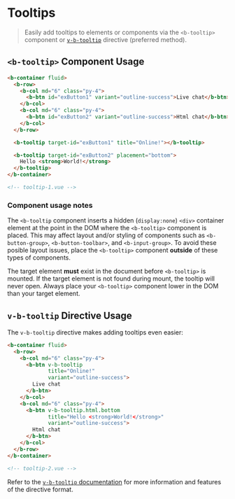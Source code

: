 # Tooltips

> Easily add tooltips to elements or components via the `<b-tooltip>` component or
[`v-b-tooltip`](/docs/directives/tooltip) directive (preferred method).


## `<b-tooltip>` Component Usage

```html
<b-container fluid>
  <b-row>
    <b-col md="6" class="py-4">
      <b-btn id="exButton1" variant="outline-success">Live chat</b-btn>
    </b-col>
    <b-col md="6" class="py-4">
      <b-btn id="exButton2" variant="outline-success">Html chat</b-btn>
    </b-col>
  </b-row>

  <b-tooltip target-id="exButton1" title="Online!"></b-tooltip>

  <b-tooltip target-id="exButton2" placement="bottom">
    Hello <strong>World!</strong>
  </b-tooltip>
</b-container>

<!-- tooltip-1.vue -->
```

### Component usage notes
The `<b-tooltip` component inserts a hidden (`display:none`) `<div>` container
element at the point in the DOM where the `<b-tooltip>` component is placed.  This may 
affect layout and/or styling of components such as `<b-button-group>`, `<b-button-toolbar>`,
and `<b-input-group>`. To avoid these posible layout issues, place the `<b-tooltip>`
component **outside** of these types of components.

The target element **must** exist in the document before `<b-tooltip>` is mounted. If the
target element is not found during mount, the tooltip will never open. Always place
your `<b-tooltip>` component lower in the DOM than your target element.

## `v-b-tooltip` Directive Usage

The `v-b-tooltip` directive makes adding tooltips even easier:

```html
<b-container fluid>
  <b-row>
    <b-col md="6" class="py-4">
      <b-btn v-b-tooltip
             title="Online!"
             variant="outline-success">
        Live chat
      </b-btn>
    </b-col>
    <b-col md="6" class="py-4">
      <b-btn v-b-tooltip.html.bottom
             title="Hello <strong>World!</strong>"
             variant="outline-success">
        Html chat
      </b-btn>
    </b-col>
  </b-row>
</b-container>

<!-- tooltip-2.vue -->
```

Refer to the [`v-b-tooltip` documentation](/docs/directives/tooltip) for more information
and features of the directive format.
